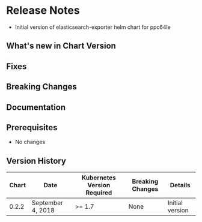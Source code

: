 # Release Notes

- Initial version of elasticsearch-exporter  helm chart for ppc64le

## What's new in Chart Version 

## Fixes

## Breaking Changes


## Documentation


## Prerequisites

- No changes

## Version History

| Chart | Date | Kubernetes Version Required | Breaking Changes | Details |
| ----- | ---- | --------------------------- | ---------------- | ------- |
| 0.2.2 | September 4, 2018 | >= 1.7 | None | Initial version |
